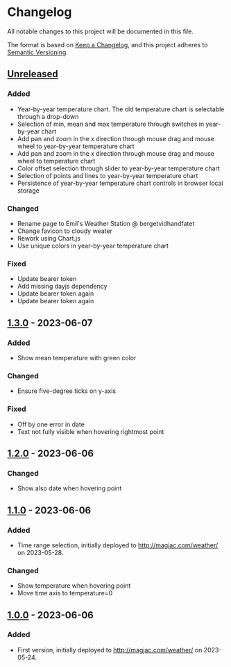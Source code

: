 # Changelog
All notable changes to this project will be documented in this file.

The format is based on [Keep a Changelog](https://keepachangelog.com/en/1.0.0/),
and this project adheres to [Semantic Versioning](https://semver.org/spec/v2.0.0.html).

## [Unreleased]
### Added
* Year-by-year temperature chart. The old temperature chart is selectable through a drop-down
* Selection of min, mean and max temperature through switches in year-by-year chart
* Add pan and zoom in the x direction through mouse drag and mouse wheel to year-by-year temperature chart
* Add pan and zoom in the x direction through mouse drag and mouse wheel to temperature chart
* Color offset selection through slider to year-by-year temperature chart
* Selection of points and lines to year-by-year temperature chart
* Persistence of year-by-year temperature chart controls in browser local storage

### Changed
* Rename page to Emil's Weather Station @ bergetvidhandfatet
* Change favicon to cloudy weater
* Rework using Chart.js
* Use unique colors in year-by-year temperature chart

### Fixed
* Update bearer token
* Add missing dayjs dependency
* Update bearer token again
* Update bearer token again

## [1.3.0] - 2023-06-07
### Added
* Show mean temperature with green color

### Changed
* Ensure five-degree ticks on y-axis

### Fixed
* Off by one error in date
* Text not fully visible when hovering rightmost point

## [1.2.0] - 2023-06-06
### Changed
* Show also date when hovering point

## [1.1.0] - 2023-06-06
### Added
* Time range selection, initially deployed to http://magjac.com/weather/ on 2023-05-28.

### Changed
* Show temperature when hovering point
* Move time axis to temperature=0

## [1.0.0] - 2023-06-06

### Added
 * First version, initially deployed to http://magjac.com/weather/ on 2023-05-24.

[Unreleased]: https://github.com/magjac/weather/compare/v1.3.0...HEAD
[1.3.0]: https://github.com/magjac/weather/compare/v1.2.0...v1.3.0
[1.2.0]: https://github.com/magjac/weather/compare/v1.1.0...v1.2.0
[1.1.0]: https://github.com/magjac/weather/compare/v1.0.0...v1.1.0
[1.0.0]: https://github.com/magjac/weather/compare/...v1.0.0
